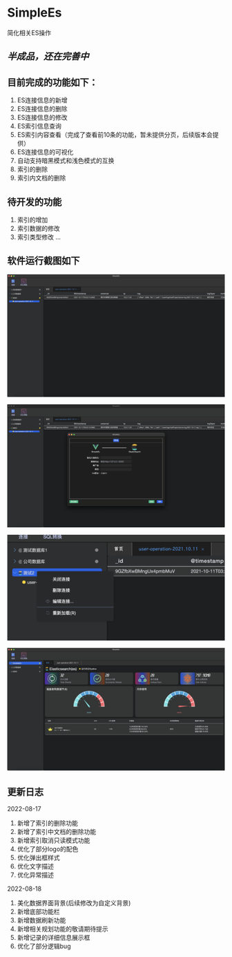 # SimpleEs
简化相关ES操作

## *半成品，还在完善中*
## 目前完成的功能如下：
1. ES连接信息的新增
2. ES连接信息的删除
3. ES连接信息的修改
4. ES索引信息查询
5. ES索引内容查看（完成了查看前10条的功能，暂未提供分页，后续版本会提供）
6. ES连接信息的可视化
7. 自动支持暗黑模式和浅色模式的互换
8. 索引的删除
9. 索引内文档的删除

## 待开发的功能
1. 索引的增加
2. 索引数据的修改
3. 索引类型修改
...

## 软件运行截图如下

![407DB58A-260C-4B32-931B-BDBD06EA1A03](https://raw.githubusercontent.com/hanhuafeng/pic_factory/master/407DB58A-260C-4B32-931B-BDBD06EA1A03.png)

![image-20211014231213007](https://raw.githubusercontent.com/hanhuafeng/pic_factory/master/image-20211014231213007.png)

![image-20211014231237944](https://raw.githubusercontent.com/hanhuafeng/pic_factory/master/image-20211014231237944.png)

![image-20211014231318941](https://raw.githubusercontent.com/hanhuafeng/pic_factory/master/image-20211014231318941.png)

## 更新日志
2022-08-17
1. 新增了索引的删除功能
2. 新增了索引中文档的删除功能
3. 新增索引取消只读模式功能
4. 优化了部分logo的配色
5. 优化弹出框样式
6. 优化文字描述
7. 优化异常描述

2022-08-18
1. 美化数据界面背景(后续修改为自定义背景)
2. 新增底部功能栏
3. 新增数据刷新功能
4. 新增相关规划功能的敬请期待提示
5. 新增记录的详细信息展示框
6. 优化了部分逻辑bug
